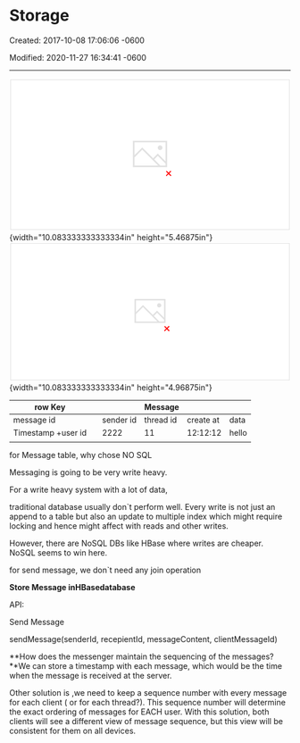 # Storage

Created: 2017-10-08 17:06:06 -0600

Modified: 2020-11-27 16:34:41 -0600

---

![Storage --- Schema Message Table user_id+timestamp message_id int64 thread id int64 user id int64 content created at user id thread id participant_lds participant_hash created at updated_at timestamp Thread Table int64 int64 tekt string timestamp timestamp create _ user id+timestamp j son avoid duplicate threads index---true ](../../media/Message-What's-up-Storage-image1.png){width="10.083333333333334in" height="5.46875in"}![Answered Mar 2, 2012 I would imagine it would be something like: 'tableName, 'messages' , 'data' (This is generic as I am sure FB's schema is much more advanced) messages:author timestamp=1229953071910, value=The Author messages:body timestamp=1229953072029, value=This is the message messages:subject timestamp=1229953071791, value=He110 World data:time timestamp-1229953071791, value=20120301 data:generic timestamp=1229953071791, value=generic value Here is an example of creating schema for a blog: ](../../media/Message-What's-up-Storage-image2.png){width="10.083333333333334in" height="4.96875in"}

| row Key            |     |           | Message   |          |      |
|--------------------|-----|-----------|-----------|-----------|-------|
| message id         |     | sender id | thread id | create at | data  |
| Timestamp +user id |    | 2222      | 11        | 12:12:12  | hello |
|                   |    |          |          |          |      |





for Message table, why chose NO SQL



Messaging is going to be very write heavy.



For a write heavy system with a lot of data,



traditional database usually don`t perform well. Every write is not just an append to a table but also an update to multiple index which might require locking and hence might affect with reads and other writes.



However, there are NoSQL DBs like HBase where writes are cheaper. NoSQL seems to win here.



for send message, we don`t need any join operation



**Store Message inHBasedatabase**























API:





Send Message

sendMessage(senderId, recepientId, messageContent, clientMessageId)





**How does the messenger maintain the sequencing of the messages?**We can store a timestamp with each message, which would be the time when the message is received at the server.



Other solution is ,we need to keep a sequence number with every message for each client ( or for each thread?). This sequence number will determine the exact ordering of messages for EACH user. With this solution, both clients will see a different view of message sequence, but this view will be consistent for them on all devices.










